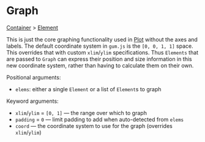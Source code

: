 # Graph

<span class="inherit">[Container](#Container) > [Element](#Element)</span>

This is just the core graphing functionality used in [Plot](#Plot) without the axes and labels. The default coordinate system in `gum.js` is the `[0, 0, 1, 1]` space. This overrides that with custom `xlim`/`ylim` specifications. Thus `Elements` that are passed to `Graph` can express their position and size information in this new coordinate system, rather than having to calculate them on their own.

Positional arguments:
- `elems`: either a single `Element` or a list of `Element`s to graph

Keyword arguments:
- `xlim`/`ylim` = `[0, 1]` — the range over which to graph
- `padding` = `0` — limit padding to add when auto-detected from `elems`
- `coord` — the coordinate system to use for the graph (overrides `xlim`/`ylim`)
